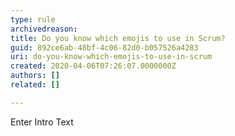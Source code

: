 ```yaml
---
type: rule
archivedreason: 
title: Do you know which emojis to use in Scrum?
guid: 892ce6ab-48bf-4c06-82d0-b057526a4283
uri: do-you-know-which-emojis-to-use-in-scrum
created: 2020-04-06T07:26:07.0000000Z
authors: []
related: []

---
```



Enter Intro Text
<br><excerpt class='endintro'></excerpt><br>




